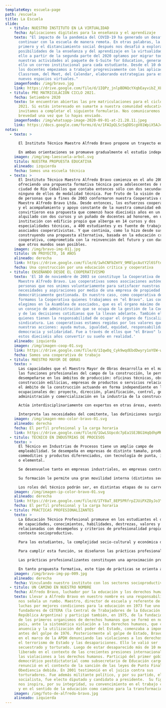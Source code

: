 ```yaml
---
templateKey: escuela-page
path: /escuela
title: La Escuela
slide:
  - titulo: NUESTRO INSTITUTO EN LA VIRTUALIDAD
    fecha: Aplicaciones digitales para la enseñanza y el aprendizaje
    texto: "El impacto de la pandemia del COVID-19 ha generado un desafío enorme:
      continuar con la escuela de manera remota. En otras palabras, la cuarenta
      primero y el distanciamiento social después nos desafió a explorar las
      posibilidades de la enseñanza y del aprendizaje en la virtualidad. Por
      ello a partir de la segunda parte del 2020 optamos por migrar todas
      nuestras actividades al paquete de G-Suite for Education, generando para
      ello un correo institucional para cada estudiante. Desde el 10 de junio
      los docentes empezamos a trabajar progresivamente con las aplicaciones del
      Classroom, del Meet, del Calendar, elaborando estrategias para estos
      nuevos espacios virtuales."
    imagenfondo: /img/bravo.jpg
    link: https://drive.google.com/file/d/1IQPz_jnlpBDNQcYXqbEayvibZ_XL7M4f/view?usp=sharing
  - titulo: PRE MATRICULACIÓN CICLO 2021.
    fecha: Setiembre 2020
    texto: Se encuentran abiertas las pre matriculaciones para el ciclo lectivo
      2021. Si estás interesado en sumarte a nuestra comunidad educativa, te
      invitamos a completar el siguiente formulario. Nos comunicaremos a la
      brevedad una vez que lo hayas enviado.
    imagenfondo: /img/whatsapp-image-2020-09-01-at-21.28.11.jpeg
    link: https://docs.google.com/forms/d/e/1FAIpQLScSqDDScgV81WpiX5AJc5hkqHLe2H-0SiaLyO_Xg-b8AmE2hA/viewform
notas:
  - texto: >
      
      El Instituto Técnico Maestro Alfredo Bravo propone un trayecto educativo técnico de siete años de duración. Como unidad pedagógica y organizativa nuestra propuesta educativa está constituida por dos Ciclos, siendo el primero de ellos Básico (Primer Ciclo) de tres años de duración y el Segundo Ciclo, de cuatro años de duración, con dos orientaciones: Maestro Mayor de Obras (MMO) e Industria de Procesos (IP).

      En ambas orientaciones se promueve gradualmente el estudio independiente que contribuye al trabajo autogestivo como también se favorecen las prácticas colaborativas, cooperativas y solidarias. Se pone especial énfasis en la correspondencia y articulación teórico-práctica en aras al desarrollo y adquisición de capacidades específicas para el futuro desempeño del técnico
    imagen: /img/img-laescuela-arbol.svg
    titulo: NUESTRA PROPUESTA EDUCATIVA
    alineado: izquierda
    fecha: Somos una escuela técnica
  - texto: >
      El Instituto Técnico Maestro Alfredo Bravo comienza en el año 2004
      ofreciendo una propuesta formativa técnica para adolescentes de nuestra
      ciudad de Río Ceballos que contaba entonces sólo con dos secundarios,
      ninguno de ellos de modalidad técnica. Fue fruto de la visión de un grupo
      de personas que a fines de 2003 conformaron nuestra Cooperativa de Trabajo
      Maestro Alfredo Bravo Ltda. Desde entonces, los esfuerzos cooperativistas
      y el acompañamiento y apoyo constante de la nuestra comunidad educativa,
      convirtieron esa propuesta que comenzó hace dieciséis años en un edificio
      alquilado con dos cursos y un puñado de docentes ad honorem, en una
      institución con edificio propio que alberga en 14 cursos y dos
      especialidades técnicas, a 400 estudiantes y es fuente de trabajo de 70
      asociados cooperativistas. Y que continúa, como lo hizo desde sus inicios,
      construyendo una propuesta alternativa, basada en la educación crítica y
      cooperativa, comprometida con la reinvención del futuro y con dar lugar a
      que otros mundos sean posibles.
    imagen: /img/bravo-img-011.jpg
    titulo: UN PROYECTO, 16 AÑOS
    alineado: derecha
    link: https://drive.google.com/file/d/1whCNFbZmYV_9M8lpcAutY2l6SftdD_ev/view?usp=sharing
    fecha: Una construcción por una educación crítica y cooperativa
  - titulo: ENSEÑANDO DESDE EL COOPERATIVISMO
    texto: 'El 10 de noviembre de 2003 se constituye la Cooperativa de Trabajo
      Maestro Alfredo Bravo. Las cooperativas somos asociaciones autónomas de
      personas que nos unimos voluntariamente para satisfacer nuestras
      necesidades y aspiraciones por medio de una empresa de propiedad conjunta,
      democráticamente gestionada. En nuestro caso, como cooperativa de trabajo,
      formamos la Cooperativa quienes trabajamos en "el Bravo". Las cooperativas
      elegimos en la Asamblea de asociados, que es el órgano máximo de gobierno,
      un consejo de administración que se ocupa de la gestión de la Cooperativa
      y de las decisiones cotidianas que la llevan adelante. También elegimos a
      quienes tienen la responsabilidad de ocupar el órgano de fiscalización: la
      sindicatura. Las cooperativas estamos regidas por los valores que guían
      nuestras acciones: ayuda mutua, igualdad, equidad, responsabilidad,
      democracia y solidaridad. Fue a través de ellos que "el Bravo" logró en
      estos dieciséis años convertir su sueño en realidad.'
    alineado: izquierda
    imagen: /img/imagen-coop-01.svg
    link: https://drive.google.com/file/d/1IqwOq_Cyk9wqdEbdDwyry1oYEW-wx-kQ/view?usp=sharing
    fecha: Somos una cooperativa de trabajo
  - titulo: MAESTRO MAYOR DE OBRAS
    texto: >
      Las capacidades que el Maestro Mayor de Obras desarrolla en el marco de
      las funciones profesionales del campo de la construcción, le permiten
      desempeñarse en los ámbitos de producción: oficinas técnicas, obras de
      construcción edilicias, empresas de productos o servicios relacionados con
      el ámbito de la construcción actuando en forma independiente en las áreas
      ocupacionales de: proyecto, dirección, planificación, control, gestión,
      administración y comercialización en la industria de la construcción.

      Actúa interdisciplinariamente con expertos en otras áreas, eventualmente involucrados en su actividad (equipamiento e instalaciones electromecánicas, otras especialidades de construcciones, mecánica, producción agropecuaria, informática, etc.).

      Interpreta las necesidades del comitente, las definiciones surgidas de los estamentos técnicos y jerárquicos correspondientes, gestiona sus actividades específicas, controla la totalidad de las actividades requeridas hasta su efectiva concreción, teniendo en cuenta los criterios de seguridad, impacto ambiental, relaciones humanas, calidad, productividad y costos.
    imagen: /img/imagen-mmo-color-bravo-01.svg
    alineado: derecha
    fecha: El perfil profesional y la carga horaria
    link: https://drive.google.com/file/d/1GwLSUpcdc7pEa1SEJBG1HqQdhpMKbUXW/view?usp=sharing
  - titulo: TÉCNICO EN INDUSTRIAS DE PROCESOS
    texto: >
      El Técnico en Industrias de Procesos tiene un amplio campo de
      empleabilidad. Se desempeña en empresas de distinto tamaño, productoras de
      commodities y productos diferenciados, con tecnología de punta, intermedia
      o elemental.

      Se desenvuelve tanto en empresas industriales, en empresas contratistas que brindan servicios en el área industrial, como en emprendimientos generados por el técnico o por pequeños equipos de profesionales.

      Su formación le permite una gran movilidad interna (distintos sectores) y externa (distintos tipos de empresa); en el mercado de trabajo y lo prepara para trabajar interdisciplinariamente y en equipo para adaptarse y aprender nuevos roles y continuar su formación a lo largo de toda su vida profesional.

      Los roles del técnico podrán ser, en distintas etapas de su carrera, desde fuertemente específicos, hasta marcadamente globales y gestionales; variando con el tamaño, contenido tecnológico y tipo de proceso y producto de la empresa en la que se desempeñe. En empresas de mayor tamaño, participa desde sus tareas específicas dentro del “equipo de producción” (trabajo en grupos, en células, etc.), incrementándose la participación en aspectos más estratégicos del negocio y en la toma de decisiones a medida que el tamaño de la empresa disminuye. Estos aspectos asumen una importancia central en la gestión de auto emprendimientos y en las empresas de servicios tercerizados. 
    imagen: /img/imagen-ip-color-bravo-01.svg
    alineado: derecha
    link: https://drive.google.com/file/d/1TY8aT_8EP5PRfrpZJUiPXZOyJo3YLMxp/view?usp=sharing
    fecha: El perfil profesional y la carga horaria
  - titulo: PRÁCTICAS PROFESIONALIZANTES
    texto: >
      La Educación Técnico Profesional promueve en los estudiantes el desarrollo
      de capacidades, conocimientos, habilidades, destrezas, valores y actitudes
      relacionadas con desempeños y criterios de profesionalidad propios del
      contexto socioproductivo.

      Para los estudiantes, la complejidad socio-cultural y económica del mundo productivo sólo puede ser aprehendida a través de una participación vivencial en distintas actividades de los procesos de producción de bienes y servicios.

      Para cumplir esta función, se diseñaron las prácticas profesionalizantes, que  buscan acercar las lógicas del mundo del trabajo y la producción a las del sistema educativo.

      Las prácticas profesionalizantes constituyen una aproximación progresiva al campo ocupacional hacia el cual se orienta la formación técnico profesional de los estudiantes. Es un acercamiento a las formas de organización del trabajo, a las relaciones entre las personas que intervienen en él, a los procesos científico-tecnológicos, de gestión y socioculturales propios de las prácticas productivas y a las regulaciones particulares de cada actividad profesional.

      En tanto propuesta formativa, este tipo de prácticas se orienta a producir una vinculación sustantiva entre la formación académica y los requerimientos de los sectores científico, tecnológico y socioproductivo. Pueden tomar distintas modalidades, desde proyectos productivos institucionales hasta prácticas profesionalizantes en ambiente de trabajo, y se pueden desarrollar en la institución escolar o fuera de ella, en empresas, organismos públicos u ONGs.
    imagen: /img/bravo-img-pp-009.jpg
    alineado: derecha
    fecha: Vinculando nuestro instituto con los sectores socioproductivos
  - titulo: UN CAMINO EN NUESTRO NOMBRE
    fecha: Alfredo Bravo, luchador por la educación y los derechos humanos
    texto: Llevar a Alfredo Bravo en nuestro nombre es una responsabilidad porque
      nos señala un rumbo. Maestro, director de escuela y referente de las
      luchas por mejores condiciones para la educación en 1973 fue uno de los
      fundadores de CETERA (la Central de Trabajadores de la Educación de la
      República Argentina) y participó también, en 1975, de la fundación de uno
      de los primeros organismos de derechos humanos que se formó en nuestro
      país, ante la sistemática violación a los derechos humanos, que con la
      anuencia y la utilización del poder del Estado, comenzaba a imponerse
      antes del golpe de 1976. Posteriormente al golpe de Estado, Bravo continuó
      en el marco de la APDH denunciando las violaciones a los derechos humanos,
      el terrorismo de Estado y las desapariciones. Ello le valió ser
      secuestrado y torturado. Luego de estar desaparecido más de 10 meses, fue
      liberado en el contexto de las crecientes presiones internacionales ante
      las violaciones a los derechos humanos. Participó del primer gobierno
      democrático postdictatorial como subsecretario de Educación cargo al que
      renunció en el contexto de la sanción de las leyes de Punto Final y
      Obediencia debida. En 2001 testimonió en el juicio contra sus
      torturadores. Fue además militante político, y por su partido, el partido
      socialista, fue electo diputado y candidato a presidente.  Su figura es
      nos inspira, por su integridad, su convencimiento en el trabajo colectivo
      y en el sentido de la educación como camino para la transformación social.
    imagen: /img/foto-de-alfredo-bravo.jpg
    alineado: izquierda
---
```

